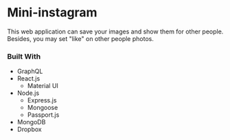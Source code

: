 # Mini-instagram
This web application can save your images and show them for other people. Besides, you may set "like" on other people photos.
### Built With
- GraphQL
- React.js
  - Material UI
- Node.js 
  - Express.js
  - Mongoose
  - Passport.js
- MongoDB
- Dropbox
